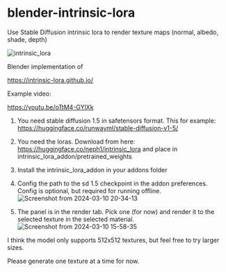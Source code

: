 # blender-intrinsic-lora
Use Stable Diffusion intrinsic lora to render texture maps (normal, albedo, shade, depth)

![intrinsic_lora](https://github.com/neph1/blender-intrinsic-lora/assets/7988802/0b63d94a-1e5d-4792-8893-b88e6e2cf496)


Blender implementation of 

https://intrinsic-lora.github.io/


Example video:

https://youtu.be/oTtM4-GYlXk


1. You need stable diffusion 1.5 in safetensors format. This for example: https://huggingface.co/runwayml/stable-diffusion-v1-5/

2. You need the loras. Download from here: https://huggingface.co/neph1/intrinsic_lora and place in intrinsic_lora_addon/pretrained_weights

3. Install the intrinsic_lora_addon in your addons folder

4. Config the path to the sd 1.5 checkpoint in the addon preferences. Config is optional, but required for running offline.
![Screenshot from 2024-03-10 20-34-13](https://github.com/neph1/blender-intrinsic-lora/assets/7988802/011c7c93-5c3f-431a-a05a-8d8911c47a8d)


6. The panel is in the render tab. Pick one (for now) and render it to the selected texture in the selected material.
![Screenshot from 2024-03-10 15-58-35](https://github.com/neph1/blender-intrinsic-lora/assets/7988802/4abf582b-72e2-462a-be2b-37fc9bb48604)

I think the model only supports 512x512 textures, but feel free to try larger sizes.

Please generate one texture at a time for now.
